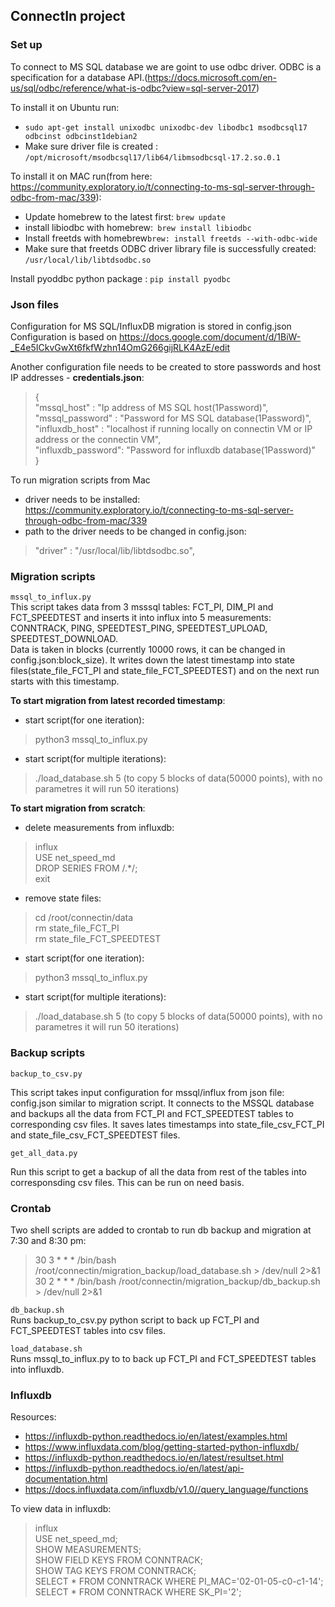 ## ConnectIn project
### Set up
To connect to MS SQL database we are goint to use odbc driver.
ODBC is a specification for a database API.(https://docs.microsoft.com/en-us/sql/odbc/reference/what-is-odbc?view=sql-server-2017)

To install it on Ubuntu run:
* `sudo apt-get install unixodbc unixodbc-dev libodbc1 msodbcsql17 odbcinst odbcinst1debian2`
* Make sure driver file is created : `/opt/microsoft/msodbcsql17/lib64/libmsodbcsql-17.2.so.0.1` 

To install it on MAC run(from here: https://community.exploratory.io/t/connecting-to-ms-sql-server-through-odbc-from-mac/339):
* Update homebrew to the latest first: `brew update`
* install libiodbc with homebrew:` brew install libiodbc`
* Install freetds with homebrew`brew: install freetds --with-odbc-wide`
* Make sure that freetds ODBC driver library file is successfully created:  `/usr/local/lib/libtdsodbc.so`

Install pyoddbc python package : `pip install pyodbc`

### Json files
  
Configuration for MS SQL/InfluxDB migration is stored in config.json
Configuration is based on https://docs.google.com/document/d/1BiW-_E4e5ICkvGwXt6fkfWzhn14OmG266gijRLK4AzE/edit
  
Another configuration file needs to be created to store passwords and host IP addresses - **credentials.json**:
>{   
>    "mssql_host"       : "Ip address of MS SQL host(1Password)",   
>    "mssql_password"   : "Password for MS SQL database(1Password)",   
>    "influxdb_host"    : "localhost if running locally on connectin VM or IP address or the connectin VM",     
>    "influxdb_password": "Password for influxdb database(1Password)"   
>}  
  
To run migration scripts from Mac
 - driver needs to be installed: https://community.exploratory.io/t/connecting-to-ms-sql-server-through-odbc-from-mac/339  
 - path to the driver needs to be changed in config.json: 
>"driver"           : "/usr/local/lib/libtdsodbc.so",


### Migration scripts
`mssql_to_influx.py`   
This script  takes data from 3 msssql tables: FCT_PI, DIM_PI and FCT_SPEEDTEST  and inserts it into influx into 5 measurements: CONNTRACK, PING, SPEEDTEST_PING, SPEEDTEST_UPLOAD, SPEEDTEST_DOWNLOAD.  
Data is taken in blocks (currently 10000 rows, it can be changed in config.json:block_size). 
It writes down the latest timestamp into state files(state_file_FCT_PI and state_file_FCT_SPEEDTEST) and on the next run starts with this timestamp.

**To start migration from latest recorded timestamp**:
   
- start script(for one iteration):
>python3 mssql_to_influx.py  
- start script(for multiple iterations):
>./load_database.sh  5  (to copy 5 blocks of data(50000 points), with no parametres it will run 50 iterations)

**To start migration from scratch**:
   
- delete measurements from influxdb:
>influx  
>USE net_speed_md  
>DROP SERIES FROM /.*/;  
>exit  
  
- remove state files:  
>cd /root/connectin/data  
>rm state_file_FCT_PI  
>rm state_file_FCT_SPEEDTEST  
    
- start script(for one iteration):
>python3 mssql_to_influx.py  
- start script(for multiple iterations):
>./load_database.sh  5  (to copy 5 blocks of data(50000 points), with no parametres it will run 50 iterations)

### Backup scripts
`backup_to_csv.py`

This script takes input configuration for mssql/influx from json file: config.json similar to migration script. It connects to the MSSQL database and backups all the data from FCT_PI and FCT_SPEEDTEST tables to corresponding csv files.
It saves lates timestamps into state_file_csv_FCT_PI and state_file_csv_FCT_SPEEDTEST files.

`get_all_data.py`  
  
Run this script to get a backup of all the data from rest of the tables into corresponsding csv files. This can be run on need basis.

### Crontab 
Two shell scripts are added to crontab to run db backup and migration at 7:30 and 8:30 pm:   
>30 3 * * * /bin/bash /root/connectin/migration_backup/load_database.sh > /dev/null 2>&1  
>30 2 * * * /bin/bash /root/connectin/migration_backup/db_backup.sh > /dev/null 2>&1  

`db_backup.sh`  
Runs backup_to_csv.py python script to back up FCT_PI and FCT_SPEEDTEST tables into csv files.

`load_database.sh`   
Runs mssql_to_influx.py to to back up FCT_PI and FCT_SPEEDTEST tables into influxdb.

### Influxdb
Resources:
- https://influxdb-python.readthedocs.io/en/latest/examples.html
 - https://www.influxdata.com/blog/getting-started-python-influxdb/
 - https://influxdb-python.readthedocs.io/en/latest/resultset.html
 - https://influxdb-python.readthedocs.io/en/latest/api-documentation.html
 - https://docs.influxdata.com/influxdb/v1.0//query_language/functions
   
To view data in influxdb:
>influx  
>USE net_speed_md;  
>SHOW MEASUREMENTS;  
>SHOW FIELD KEYS FROM CONNTRACK;  
>SHOW TAG KEYS FROM CONNTRACK;   
>SELECT * FROM CONNTRACK WHERE PI_MAC='02-01-05-c0-c1-14';  
>SELECT * FROM CONNTRACK WHERE SK_PI='2';  
